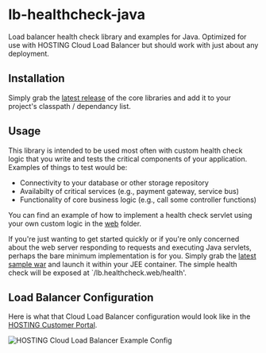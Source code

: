 # lb-healthcheck-java
Load balancer health check library and examples for Java. Optimized for use with HOSTING Cloud Load Balancer but should work with just about any deployment.

## Installation

Simply grab the [latest release] of the core libraries and add it to your project's classpath / dependancy list.

## Usage

This library is intended to be used most often with custom health check logic that you write and tests the critical components of your application. Examples of things to test would be:

* Connectivity to your database or other storage repository
* Availabilty of critical services (e.g., payment gateway, service bus)
* Functionality of core business logic (e.g., call some controller functions)

You can find an example of how to implement a health check servlet using your own custom logic in the [web] folder.

If you're just wanting to get started quickly or if you're only concerned about the web server responding to requests and executing Java servlets, perhaps the bare minimum implementation is for you. Simply grab the [latest sample war] and launch it within your JEE container. The simple health check will be exposed at `/lb.healthcheck.web/health'.

## Load Balancer Configuration
Here is what that Cloud Load Balancer configuration would look like in the [HOSTING Customer Portal].

![HOSTING Cloud Load Balancer Example Config](https://raw.github.com/HOSTINGLabs/lb-healthcheck/master/examples/config/config-screencap.png)

[web]: web
[latest release]: https://github.com/HOSTINGLabs/lb-healthcheck-java/releases/download/v0.1.0/lb.healthcheck.core.jar
[latest sample war]: https://github.com/HOSTINGLabs/lb-healthcheck-java/releases/download/v0.1.0/lb.healthcheck.web.war
[HOSTING Customer Portal]: https://portal.hosting.com
